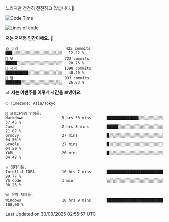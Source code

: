 느리지만 천천히 전진하고 있습니다.🐢

<!--START_SECTION:waka-->
![Code Time](http://img.shields.io/badge/Code%20Time-1%2C678%20hrs%2020%20mins-blue)

![Lines of code](https://img.shields.io/badge/%EC%A0%80%EB%8A%94%20%EC%97%AC%ED%83%9C%EA%B9%8C%EC%A7%80%20-942.4%20thousand%20%EC%A4%84%EC%9D%98%20%EC%BD%94%EB%93%9C%EB%A5%BC%20%EC%9E%91%EC%84%B1%ED%96%88%EC%96%B4%EC%9A%94.-blue)

**저는 저녁형 인간이에요. 🦉** 

```text
🌞 아침                     425 commits         ███░░░░░░░░░░░░░░░░░░░░░░   12.22 % 
🌆 낮　                     722 commits         █████░░░░░░░░░░░░░░░░░░░░   20.76 % 
🌃 저녁                     1398 commits        ██████████░░░░░░░░░░░░░░░   40.20 % 
🌙 밤　                     933 commits         ███████░░░░░░░░░░░░░░░░░░   26.83 % 
```


📊 **저는 이번주를 이렇게 시간을 보냈어요.** 

```text
🕑︎ Timezone: Asia/Tokyo

💬 프로그래밍 언어들: 
Markdown                 5 hrs 50 mins       ██████████████░░░░░░░░░░░   57.45 % 
Java                     2 hrs 8 mins        █████░░░░░░░░░░░░░░░░░░░░   21.02 % 
Groovy                   27 mins             █░░░░░░░░░░░░░░░░░░░░░░░░   04.56 % 
Gradle                   27 mins             █░░░░░░░░░░░░░░░░░░░░░░░░   04.50 % 
YAML                     26 mins             █░░░░░░░░░░░░░░░░░░░░░░░░   04.42 % 

🔥 에디터들: 
IntelliJ IDEA            10 hrs 7 mins       █████████████████████████   99.77 % 
VS Code                  1 min               ░░░░░░░░░░░░░░░░░░░░░░░░░   00.23 % 

💻 운영 체제들: 
Windows                  10 hrs 9 mins       █████████████████████████   100.00 % 
```


 Last Updated on 30/09/2025 02:55:57 UTC
<!--END_SECTION:waka-->
